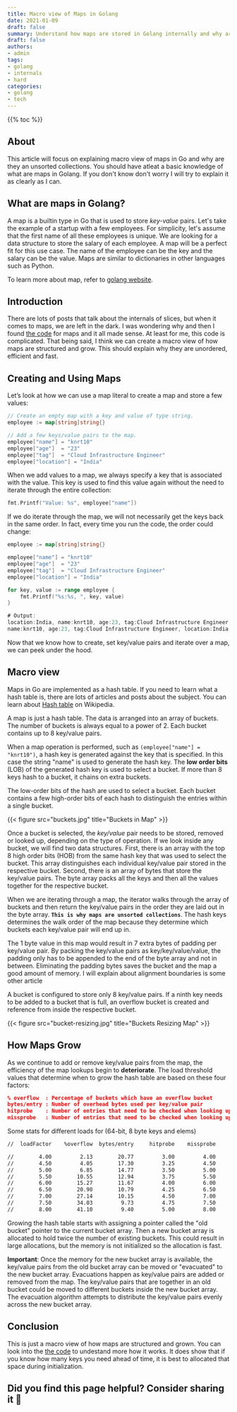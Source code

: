 ```yaml
---
title: Macro view of Maps in Golang
date: 2021-01-09
draft: false
summary: Understand how maps are stored in Golang internally and why are they an unsorted collections.
draft: false
authors:
- admin
tags:
- golang
- internals
- hard
categories:
- golang
- tech
---
```


{{% toc %}}

## About

This article will focus on explaining macro view of maps in Go and why are they an unsorted collections. You should have atleat a basic knowledge of what are maps in Golang. If you don't know don't worry I will try to explain it as clearly as I can.

## What are maps in Golang?

A map is a builtin type in Go that is used to store *key-value* pairs. Let's take the example of a startup with a few employees. For simplicity, let's assume that the first name of all these employees is unique. We are looking for a data structure to store the salary of each employee. A map will be a perfect fit for this use case. The name of the employee can be the key and the salary can be the value. Maps are similar to dictionaries in other languages such as Python. 

To learn more about map, refer to [golang website](https://tour.golang.org/moretypes/19).

## Introduction

There are lots of posts that talk about the internals of slices, but when it comes to maps, we are left in the dark. I was wondering why and then I found [the code](https://golang.org/src/runtime/map.go) for maps and it all made sense. At least for me, this code is complicated. That being said, I think we can create a macro view of how maps are structured and grow. This should explain why they are unordered, efficient and fast.

## Creating and Using Maps

Let’s look at how we can use a map literal to create a map and store a few values:

```go
// Create an empty map with a key and value of type string.
employee := map[string]string{}

// Add a few keys/value pairs to the map.
employee["name"] = "knrt10"
employee["age"]  = "23"
employee["tag"]  = "Cloud Infrastructure Engineer"
employee["location"] = "India"
```

When we add values to a map, we always specify a key that is associated with the value. This key is used to find this value again without the need to iterate through the entire collection:

```go
fmt.Printf("Value: %s", employee["name"])
```

If we do iterate through the map, we will not necessarily get the keys back in the same order. In fact, every time you run the code, the order could change:

```go
employee := map[string]string{}

employee["name"] = "knrt10"
employee["age"]  = "23"
employee["tag"]  = "Cloud Infrastructure Engineer"
employee["location"] = "India"

for key, value := range employee {
    fmt.Printf("%s:%s, ", key, value)
}

# Output:
location:India, name:knrt10, age:23, tag:Cloud Infrastructure Engineer,
name:knrt10, age:23, tag:Cloud Infrastructure Engineer, location:India,
```

Now that we know how to create, set key/value pairs and iterate over a map, we can peek under the hood.

## Macro view

Maps in Go are implemented as a hash table. If you need to learn what a hash table is, there are lots of articles and posts about the subject. You can learn about [Hash table](http://en.wikipedia.org/wiki/Hash_table) on Wikipedia.

A map is just a hash table. The data is arranged into an array of buckets. The number of buckets is always equal to a power of 2. Each bucket contains up to 8 key/value pairs. 

When a map operation is performed, such as `(employee["name"] = "knrt10")`, a hash key is generated against the key that is specified. In this case the string "name" is used to generate the hash key. The **low order bits** (LOB) of the generated hash key is used to select a bucket. If more than 8 keys hash to a bucket, it chains on extra buckets.

The low-order bits of the hash are used to select a bucket. Each bucket contains a few high-order bits of each hash to distinguish the entries within a single bucket.

{{< figure src="buckets.jpg" title="Buckets in Map" >}}

Once a bucket is selected, the *key/value* pair needs to be stored, removed or looked up, depending on the type of operation. If we look inside any bucket, we will find two data structures. First, there is an array with the top 8 high order bits (HOB) from the same hash key that was used to select the bucket. This array distinguishes each individual key/value pair stored in the respective bucket. Second, there is an array of bytes that store the key/value pairs. The byte array packs all the keys and then all the values together for the respective bucket.

When we are iterating through a map, the iterator walks through the array of buckets and then return the key/value pairs in the order they are laid out in the byte array. **`This is why maps are unsorted collections`**. The hash keys determines the walk order of the map because they determine which buckets each key/value pair will end up in.

The 1 byte value in this map would result in 7 extra bytes of padding per key/value pair. By packing the key/value pairs as key/key/value/value, the padding only has to be appended to the end of the byte array and not in between. Eliminating the padding bytes saves the bucket and the map a good amount of memory. I will explain about alignment boundaries is some other article

A bucket is configured to store only 8 key/value pairs. If a ninth key needs to be added to a bucket that is full, an overflow bucket is created and reference from inside the respective bucket.

{{< figure src="bucket-resizing.jpg" title="Buckets Resizing Map" >}}

## How Maps Grow

As we continue to add or remove key/value pairs from the map, the efficiency of the map lookups begin to **deteriorate**. The load threshold values that determine when to grow the hash table are based on these four factors:

```json
% overflow  : Percentage of buckets which have an overflow bucket
bytes/entry : Number of overhead bytes used per key/value pair
hitprobe    : Number of entries that need to be checked when looking up a present key
missprobe   : Number of entries that need to be checked when looking up an absent key
```

Some stats for different loads for (64-bit, 8 byte keys and elems)

```bash
//  loadFactor    %overflow  bytes/entry     hitprobe    missprobe

//        4.00         2.13        20.77         3.00         4.00
//        4.50         4.05        17.30         3.25         4.50
//        5.00         6.85        14.77         3.50         5.00
//        5.50        10.55        12.94         3.75         5.50
//        6.00        15.27        11.67         4.00         6.00
//        6.50        20.90        10.79         4.25         6.50
//        7.00        27.14        10.15         4.50         7.00
//        7.50        34.03         9.73         4.75         7.50
//        8.00        41.10         9.40         5.00         8.00
```

Growing the hash table starts with assigning a pointer called the "old bucket" pointer to the current bucket array. Then a new bucket array is allocated to hold twice the number of existing buckets. This could result in large allocations, but the memory is not initialized so the allocation is fast.

**Important**: Once the memory for the new bucket array is available, the key/value pairs from the old bucket array can be moved or "evacuated" to the new bucket array. Evacuations happen as key/value pairs are added or removed from the map. The key/value pairs that are together in an old bucket could be moved to different buckets inside the new bucket array. The evacuation algorithm attempts to distribute the key/value pairs evenly across the new bucket array.

## Conclusion

This is just a macro view of how maps are structured and grown. You can look into the [the code](https://golang.org/src/runtime/map.go) to undestand more how it works. It does show that if you know how many keys you need ahead of time, it is best to allocated that space during initialization.

## Did you find this page helpful? Consider sharing it 🙌

